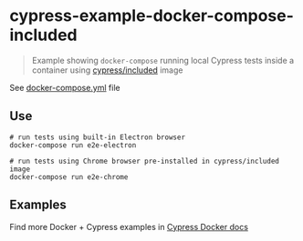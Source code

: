 # cypress-example-docker-compose-included
> Example showing `docker-compose` running local Cypress tests inside a container using [cypress/included][included] image

See [docker-compose.yml](docker-compose.yml) file

## Use

```shell
# run tests using built-in Electron browser
docker-compose run e2e-electron

# run tests using Chrome browser pre-installed in cypress/included image
docker-compose run e2e-chrome
```

[included]: https://github.com/cypress-io/cypress-docker-images/tree/master/included#cypressincluded

## Examples

Find more Docker + Cypress examples in [Cypress Docker docs](https://on.cypress.io/docker)
